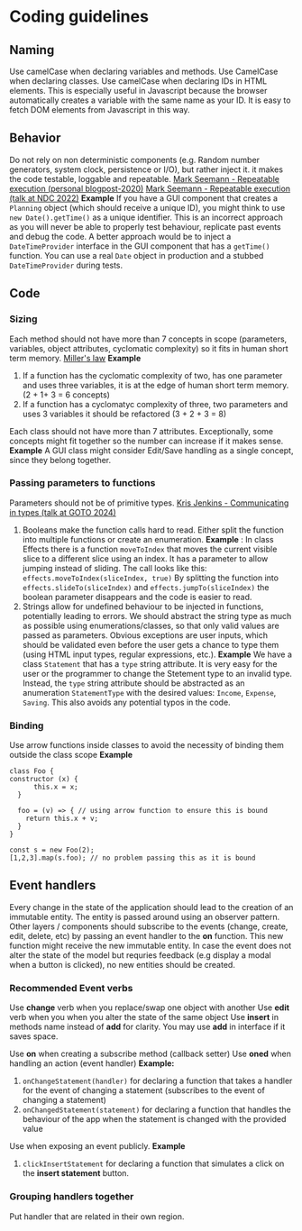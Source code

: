 # Coding guidelines

## Naming
Use camelCase when declaring variables and methods.
Use CamelCase when declaring classes.
Use camelCase when declaring IDs in HTML elements. This is especially useful in Javascript because the browser automatically creates a variable with the same name as your ID. It is easy to fetch DOM elements from Javascript in this way.

## Behavior
Do not rely on non deterministic components (e.g. Random number generators, system clock, persistence or I/O), but rather inject it. it makes the code testable, loggable and repeatable.
[Mark Seemann - Repeatable execution (personal blogpost-2020)](https://blog.ploeh.dk/2020/03/23/repeatable-execution/)
[Mark Seemann - Repeatable execution (talk at NDC 2022)](https://youtu.be/Ak1hGQuGBhY)
**Example**
If you have a GUI component that creates a `Planning` object (which should receive a unique ID), you might think to use `new Date().getTime()` as a unique identifier.
This is an incorrect approach as you will never be able to properly test behaviour, replicate past events and debug the code.
A better approach would be to inject a `DateTimeProvider` interface in the GUI component that has a `getTime()` function. You can use a real `Date` object in production and a stubbed `DateTimeProvider` during tests. 

## Code
### Sizing
Each method should not have more than 7 concepts in scope (parameters, variables, object attributes, cyclomatic complexity) so it fits in human short term memory.
[Miller's law](https://en.wikipedia.org/wiki/The_Magical_Number_Seven,_Plus_or_Minus_Two)
**Example** 
1. If a function has the cyclomatic complexity of two, has one parameter and uses three variables, it is at the edge of human short term memory. (2 + 1+ 3 = 6 concepts)
2. If a function has a cyclomatyc complexity of three, two parameters and uses 3 variables it should be refactored (3 + 2 + 3 = 8)

Each class should not have more than 7 attributes. 
Exceptionally, some concepts might fit together so the number can increase if it makes sense.
**Example** A GUI class might consider Edit/Save handling as a single concept, since they belong together.

### Passing parameters to functions
Parameters should not be of primitive types.
[Kris Jenkins - Communicating in types (talk at GOTO 2024)](https://youtu.be/SOz66dcsuT8?list=PLchLtXZT9qlHDSBEEbIidQAoF60r1Pl8Y)
1. Booleans make the function calls hard to read. 
Either split the function into multiple functions or create an enumeration. 
**Example** :
In class Effects there is a function `moveToIndex` that moves the current visible slice to a different slice using an index. It has a parameter to allow jumping instead of sliding. The call looks like this: `effects.moveToIndex(sliceIndex, true)` 
By splitting the function into `effects.slideTo(sliceIndex)` and `effects.jumpTo(sliceIndex)` the boolean parameter disappears and the code is easier to read.
2. Strings allow for undefined behaviour to be injected in functions, potentially leading to errors. We should abstract the string type as much as possible using enumerations/classes, so that only valid values are passed as parameters. Obvious exceptions are user inputs, which should be validated even before the user gets a chance to type them (using HTML input types, regular expressions, etc.).
**Example** 
We have a class `Statement` that has a `type` string attribute. It is very easy for the user or the programmer to change the Stetement type to an invalid type.
Instead, the `type` string attribute should be abstracted as an anumeration `StatementType` with the desired values: `Income`, `Expense`, `Saving`. This also avoids any potential typos in the code.

### Binding
Use arrow functions inside classes to avoid the necessity of binding them outside the class scope
**Example**
```
class Foo {
constructor (x) {
      this.x = x;
  }

  foo = (v) => { // using arrow function to ensure this is bound
    return this.x + v;
  }
}

const s = new Foo(2);
[1,2,3].map(s.foo); // no problem passing this as it is bound
```

## Event handlers

Every change in the state of the application should lead to the creation of an immutable entity. The entity is passed around using an observer pattern.
Other layers / components should subscribe to the events (change, create, edit, delete, etc) by passing an event handler to the **on<event><objectName>** function. This new function might receive the new immutable entity.
In case the event does not alter the state of the model but requries feedback (e.g display a modal when a button is clicked), no new entities should be created.

### Recommended Event verbs

Use **change** verb when you replace/swap one object with another
Use **edit** verb when you when you alter the state of the same object
Use **insert** in methods name instead of **add** for clarity. You may use **add** in interface if it saves space.

Use **on<event><objectName>** when creating a subscribe method (callback setter)
Use **on<event>ed<objectName>** when handling an action (event handler)
**Example:**
1. `onChangeStatement(handler)` for declaring a function that takes a handler for the event of changing a statement (subscribes to the event of changing a statement)
2. `onChangedStatement(statement)` for declaring a function that handles the behaviour of the app when the statement is changed with the provided value

Use **<actionVerb><objectName>** when exposing an event publicly.
**Example**
1. `clickInsertStatement` for declaring a function that simulates a click on the **insert statement** button.

### Grouping handlers together
Put handler that are related in their own region.
